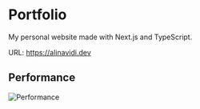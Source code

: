 # Portfolio

My personal website made with Next.js and TypeScript.

URL: https://alinavidi.dev

## Performance
![Performance](https://github.com/user-attachments/assets/13e1480b-d406-48e0-98dd-6e6df8cff5cd)

